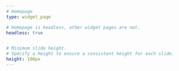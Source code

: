 ```yaml
---
# Homepage
type: widget_page

# Homepage is headless, other widget pages are not.
headless: true


# Minimum slide height.
# Specify a height to ensure a consistent height for each slide.
height: 100px
---
```

